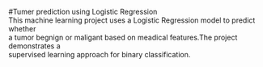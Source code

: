 #Tumer prediction using Logistic Regression
<br>
This machine learning project uses a Logistic Regression model to predict whether
<br>
a tumor begnign or maligant based on meadical features.The project demonstrates a
<br>
supervised learning approach for binary classification.
